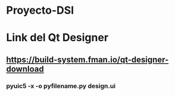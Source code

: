 # Proyecto-DSI

# Link del Qt Designer

## https://build-system.fman.io/qt-designer-download

### pyuic5 -x -o pyfilename.py design.ui
